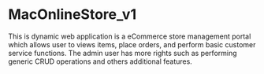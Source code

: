 # MacOnlineStore_v1
This is dynamic web application is a eCommerce store management portal which allows user to views items, place orders, and perform basic customer service functions. The admin user has more rights such as performing generic CRUD operations and others additional features.
